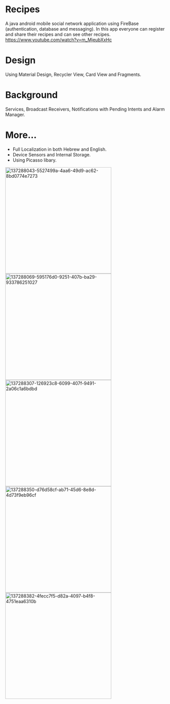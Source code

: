 # Recipes

A java android mobile social network application using FireBase (authentication, database and messaging).
In this app everyone can register and share their recipes and can see other recipes.
https://www.youtube.com/watch?v=m_MjeubXxHc



# Design

Using Material Design, Recycler View, Card View and Fragments.

# Background

Services, Broadcast Receivers, Notifications with Pending Intents and Alarm Manager.

# More...

* Full Localization in both Hebrew and English.
* Device Sensors and Internal Storage.
* Using Picasso libary.

<img width="334" alt="137288043-5527499a-4aa6-49d9-ac62-8bd0774e7273" src="https://user-images.githubusercontent.com/24552181/137694216-e3639830-ca4d-43d0-9e2a-86b7bf75ea16.png">
<img width="334" alt="137288069-595176d0-9251-407b-ba29-933786251027" src="https://user-images.githubusercontent.com/24552181/137694284-085ab79a-a6d4-4b7b-8719-3aff5a89dd3e.png">
<img width="334" alt="137288307-126923c8-6099-407f-9491-2a06c1a6bdbd" src="https://user-images.githubusercontent.com/24552181/137694356-f15c52a5-be5e-4d0d-8170-885616372f2d.png">
<img width="334" alt="137288350-d76d58cf-ab71-45d6-8e8d-4d73f9eb96cf" src="https://user-images.githubusercontent.com/24552181/137694363-650a6b01-d336-4923-8177-75ce4442a084.png">
<img width="334" alt="137288382-4fecc7f5-d82a-4097-b4f8-4751eaa6310b" src="https://user-images.githubusercontent.com/24552181/137694368-a1f9d660-49ea-4b34-aef3-6f7ab34198a0.png">
